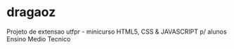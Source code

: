 # dragaoz
Projeto de extensao utfpr - minicurso HTML5, CSS &amp; JAVASCRIPT p/ alunos Ensino Medio Tecnico
